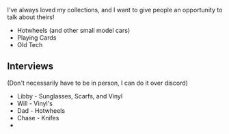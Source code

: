 I've always loved my collections, and I want to give people an opportunity to talk about theirs!

- Hotwheels (and other small model cars)
- Playing Cards
- Old Tech
## Interviews
(Don't necessarily have to be in person, I can do it over discord)
- Libby - Sunglasses, Scarfs, and Vinyl
- Will - Vinyl's
- Dad - Hotwheels
- Chase - Knifes
- 